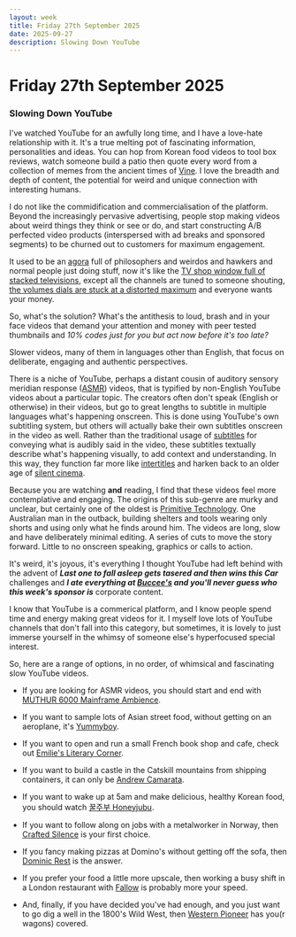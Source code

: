 ```yaml
---
layout: week
title: Friday 27th September 2025
date: 2025-09-27
description: Slowing Down YouTube
---
```


# Friday 27th September 2025

### Slowing Down YouTube 

I've watched YouTube for an awfully long time, and I have a love-hate relationship with it. It's a true melting pot of fascinating information, personalities and ideas. You can hop from Korean food videos to tool box reviews, watch someone build a patio then quote every word from a collection of memes from the ancient times of [Vine](https://en.wikipedia.org/wiki/Vine_(service)). I love the breadth and depth of content, the potential for weird and unique connection with interesting humans. 

I do not like the commidification and commercialisation of the platform. Beyond the increasingly pervasive advertising, people stop making videos about weird things they think or see or do, and start constructing A/B perfected video products (interspersed with ad breaks and sponsored segments) to be churned out to customers for maximum engagement.

It used to be an [agora](https://en.wikipedia.org/wiki/Agora) full of philosophers and weirdos and hawkers and normal people just doing stuff, now it's like the [TV shop window full of stacked televisions](https://tvtropes.org/pmwiki/pmwiki.php/Main/StorefrontTelevisionDisplay), except all the channels are tuned to someone shouting, [the volumes dials are stuck at a distorted maximum](https://www.youtube.com/watch?v=1828lQRbK5o) and everyone wants your money.

So, what's the solution? What's the antithesis to loud, brash and in your face videos that demand your attention and money with peer tested thumbnails and *10% codes just for you but act now before it's too late?*

Slower videos, many of them in languages other than English, that focus on deliberate, engaging and authentic perspectives.

There is a niche of YouTube, perhaps a distant cousin of auditory sensory meridian response ([ASMR](https://en.wikipedia.org/wiki/ASMR)) videos, that is typified by non-English YouTube videos about a particular topic. The creators often don't speak (English or otherwise) in their videos, but go to great lengths to subtitle in multiple languages what's happening onscreen. This is done using YouTube's own subtitling system, but others will actually bake their own subtitles onscreen in the video as well. Rather than the traditional usage of [subtitles](https://en.wikipedia.org/wiki/Subtitles) for conveying what is audibly said in the video, these subtitles textually describe what's happening visually, to add context and understanding. In this way, they function far more like [intertitles](https://en.wikipedia.org/wiki/Intertitle) and harken back to an older age of [silent cinema](https://en.wikipedia.org/wiki/Silent_film).

Because you are watching **and** reading, I find that these videos feel more contemplative and engaging. The origins of this sub-genre are murky and unclear, but certainly one of the oldest is [Primitive Technology](https://www.youtube.com/watch?v=P73REgj-3UE&t=2s). One Australian man in the outback, building shelters and tools wearing only shorts and using only what he finds around him. The videos are long, slow and have deliberately minimal editing. A series of cuts to move the story forward. Little to no onscreen speaking, graphics or calls to action.

It's weird, it's joyous, it's everything I thought YouTube had left behind with the advent of ***Last one to fall asleep gets tasered and then wins this Car*** challenges and ***I ate everything at [Buccee's](https://en.wikipedia.org/wiki/Buc-ee's) and you'll never guess who this week's sponsor is*** corporate content.

I know that YouTube is a commerical platform, and I know people spend time and energy making great videos for it. I myself love lots of YouTube channels that don't fall into this category, but sometimes, it is lovely to just immerse yourself in the whimsy of someone else's hyperfocused special interest.

So, here are a range of options, in no order, of whimsical and fascinating slow YouTube videos.

- If you are looking for ASMR videos, you should start and end with [MUTHUR 6000 Mainframe Ambience](https://www.youtube.com/watch?v=APpkBhWeoFk).

- If you want to sample lots of Asian street food, without getting on an aeroplane, it's [Yummyboy](https://www.youtube.com/watch?v=gK3vcaJ47DY).

- If you want to open and run a small French book shop and cafe, check out [Emilie's Literary Corner](https://www.youtube.com/watch?v=pyFGIDVaVck).

- If you want to build a castle in the Catskill mountains from shipping containers, it can only be [Andrew Camarata](https://www.youtube.com/watch?v=bGlJDxN2zlE).

- If you want to wake up at 5am and make delicious, healthy Korean food, you should watch [꿀주부 Honeyjubu](https://www.youtube.com/watch?v=voplO4--fko).

- If you want to follow along on jobs with a metalworker in Norway, then [Crafted Silence](https://www.youtube.com/watch?v=Y-FTILWm_Jo) is your first choice.

- If you fancy making pizzas at Domino's without getting off the sofa, then [Dominic Rest](https://www.youtube.com/watch?v=oA1nWaUpWzQ) is the answer.

- If you prefer your food a little more upscale, then working a busy shift in a London restaurant with [Fallow](https://www.youtube.com/watch?v=3iOLbfYmgdQ) is probably more your speed.

- And, finally, if you have decided you've had enough, and you just want to go dig a well in the 1800's Wild West, then [Western Pioneer](https://www.youtube.com/watch?v=tIKmkJDV-Y0) has you(r wagons) covered.

